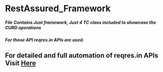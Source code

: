 # RestAssured_Framework

##### File Contains Just framework, Just 4 TC class included to showcase the CURD operations
##### For those API reqres.in APIs are used.
## For detailed and full automation of reqres.in APIs Visit [Here](https://github.com/Roshan1704/reqres.in_API_Automation-RestAssured)
